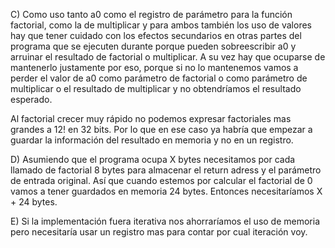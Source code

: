 C) Como uso tanto a0 como el registro de parámetro para la función factorial, como la de multiplicar y para ambos también los uso de valores hay que tener cuidado con los efectos secundarios en otras partes del programa que se ejecuten durante porque pueden sobreescribir a0 y arruinar el resultado de factorial o multiplicar. A su vez hay que ocuparse de mantenerlo justamente por eso, porque si no lo mantenemos vamos a perder el valor de a0 como parámetro de factorial o como parámetro de multiplicar o el resultado de multiplicar y no obtendríamos el resultado esperado. 

Al factorial crecer muy rápido no podemos expresar factoriales mas grandes a 12! en 32 bits. Por lo que en ese caso ya habría que empezar a guardar la información del resultado en memoria y no en un registro. 

D) Asumiendo que el programa ocupa X bytes necesitamos por cada llamado de factorial 8 bytes para almacenar el return adress y el parámetro de entrada original. Así que cuando estemos por calcular el factorial de 0 vamos a tener guardados en memoria 24 bytes. Entonces necesitaríamos X + 24 bytes.

E) Si la implementación fuera iterativa nos ahorraríamos el uso de memoria pero necesitaría usar un registro mas para contar por cual iteración voy. 